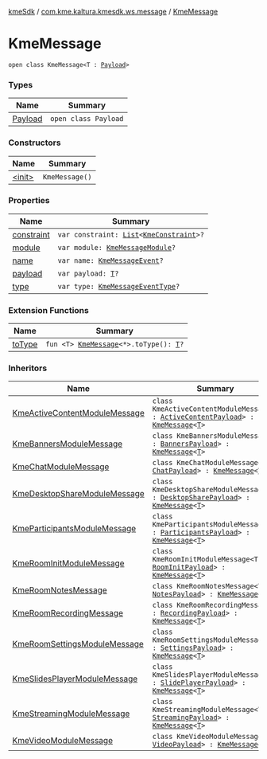 [kmeSdk](../../index.md) / [com.kme.kaltura.kmesdk.ws.message](../index.md) / [KmeMessage](./index.md)

# KmeMessage

`open class KmeMessage<T : `[`Payload`](-payload/index.md)`>`

### Types

| Name | Summary |
|---|---|
| [Payload](-payload/index.md) | `open class Payload` |

### Constructors

| Name | Summary |
|---|---|
| [&lt;init&gt;](-init-.md) | `KmeMessage()` |

### Properties

| Name | Summary |
|---|---|
| [constraint](constraint.md) | `var constraint: `[`List`](https://kotlinlang.org/api/latest/jvm/stdlib/kotlin.collections/-list/index.html)`<`[`KmeConstraint`](../../com.kme.kaltura.kmesdk.ws.message.type/-kme-constraint/index.md)`>?` |
| [module](module.md) | `var module: `[`KmeMessageModule`](../-kme-message-module/index.md)`?` |
| [name](name.md) | `var name: `[`KmeMessageEvent`](../-kme-message-event/index.md)`?` |
| [payload](payload.md) | `var payload: `[`T`](index.md#T)`?` |
| [type](type.md) | `var type: `[`KmeMessageEventType`](../-kme-message-event-type/index.md)`?` |

### Extension Functions

| Name | Summary |
|---|---|
| [toType](../../com.kme.kaltura.kmesdk/to-type.md) | `fun <T> `[`KmeMessage`](./index.md)`<*>.toType(): `[`T`](../../com.kme.kaltura.kmesdk/to-type.md#T)`?` |

### Inheritors

| Name | Summary |
|---|---|
| [KmeActiveContentModuleMessage](../../com.kme.kaltura.kmesdk.ws.message.module/-kme-active-content-module-message/index.md) | `class KmeActiveContentModuleMessage<T : `[`ActiveContentPayload`](../../com.kme.kaltura.kmesdk.ws.message.module/-kme-active-content-module-message/-active-content-payload/index.md)`> : `[`KmeMessage`](./index.md)`<`[`T`](../../com.kme.kaltura.kmesdk.ws.message.module/-kme-active-content-module-message/index.md#T)`>` |
| [KmeBannersModuleMessage](../../com.kme.kaltura.kmesdk.ws.message.module/-kme-banners-module-message/index.md) | `class KmeBannersModuleMessage<T : `[`BannersPayload`](../../com.kme.kaltura.kmesdk.ws.message.module/-kme-banners-module-message/-banners-payload/index.md)`> : `[`KmeMessage`](./index.md)`<`[`T`](../../com.kme.kaltura.kmesdk.ws.message.module/-kme-banners-module-message/index.md#T)`>` |
| [KmeChatModuleMessage](../../com.kme.kaltura.kmesdk.ws.message.module/-kme-chat-module-message/index.md) | `class KmeChatModuleMessage<T : `[`ChatPayload`](../../com.kme.kaltura.kmesdk.ws.message.module/-kme-chat-module-message/-chat-payload/index.md)`> : `[`KmeMessage`](./index.md)`<`[`T`](../../com.kme.kaltura.kmesdk.ws.message.module/-kme-chat-module-message/index.md#T)`>` |
| [KmeDesktopShareModuleMessage](../../com.kme.kaltura.kmesdk.ws.message.module/-kme-desktop-share-module-message/index.md) | `class KmeDesktopShareModuleMessage<T : `[`DesktopSharePayload`](../../com.kme.kaltura.kmesdk.ws.message.module/-kme-desktop-share-module-message/-desktop-share-payload/index.md)`> : `[`KmeMessage`](./index.md)`<`[`T`](../../com.kme.kaltura.kmesdk.ws.message.module/-kme-desktop-share-module-message/index.md#T)`>` |
| [KmeParticipantsModuleMessage](../../com.kme.kaltura.kmesdk.ws.message.module/-kme-participants-module-message/index.md) | `class KmeParticipantsModuleMessage<T : `[`ParticipantsPayload`](../../com.kme.kaltura.kmesdk.ws.message.module/-kme-participants-module-message/-participants-payload/index.md)`> : `[`KmeMessage`](./index.md)`<`[`T`](../../com.kme.kaltura.kmesdk.ws.message.module/-kme-participants-module-message/index.md#T)`>` |
| [KmeRoomInitModuleMessage](../../com.kme.kaltura.kmesdk.ws.message.module/-kme-room-init-module-message/index.md) | `class KmeRoomInitModuleMessage<T : `[`RoomInitPayload`](../../com.kme.kaltura.kmesdk.ws.message.module/-kme-room-init-module-message/-room-init-payload/index.md)`> : `[`KmeMessage`](./index.md)`<`[`T`](../../com.kme.kaltura.kmesdk.ws.message.module/-kme-room-init-module-message/index.md#T)`>` |
| [KmeRoomNotesMessage](../../com.kme.kaltura.kmesdk.ws.message.module/-kme-room-notes-message/index.md) | `class KmeRoomNotesMessage<T : `[`NotesPayload`](../../com.kme.kaltura.kmesdk.ws.message.module/-kme-room-notes-message/-notes-payload/index.md)`> : `[`KmeMessage`](./index.md)`<`[`T`](../../com.kme.kaltura.kmesdk.ws.message.module/-kme-room-notes-message/index.md#T)`>` |
| [KmeRoomRecordingMessage](../../com.kme.kaltura.kmesdk.ws.message.module/-kme-room-recording-message/index.md) | `class KmeRoomRecordingMessage<T : `[`RecordingPayload`](../../com.kme.kaltura.kmesdk.ws.message.module/-kme-room-recording-message/-recording-payload/index.md)`> : `[`KmeMessage`](./index.md)`<`[`T`](../../com.kme.kaltura.kmesdk.ws.message.module/-kme-room-recording-message/index.md#T)`>` |
| [KmeRoomSettingsModuleMessage](../../com.kme.kaltura.kmesdk.ws.message.module/-kme-room-settings-module-message/index.md) | `class KmeRoomSettingsModuleMessage<T : `[`SettingsPayload`](../../com.kme.kaltura.kmesdk.ws.message.module/-kme-room-settings-module-message/-settings-payload/index.md)`> : `[`KmeMessage`](./index.md)`<`[`T`](../../com.kme.kaltura.kmesdk.ws.message.module/-kme-room-settings-module-message/index.md#T)`>` |
| [KmeSlidesPlayerModuleMessage](../../com.kme.kaltura.kmesdk.ws.message.module/-kme-slides-player-module-message/index.md) | `class KmeSlidesPlayerModuleMessage<T : `[`SlidePlayerPayload`](../../com.kme.kaltura.kmesdk.ws.message.module/-kme-slides-player-module-message/-slide-player-payload/index.md)`> : `[`KmeMessage`](./index.md)`<`[`T`](../../com.kme.kaltura.kmesdk.ws.message.module/-kme-slides-player-module-message/index.md#T)`>` |
| [KmeStreamingModuleMessage](../../com.kme.kaltura.kmesdk.ws.message.module/-kme-streaming-module-message/index.md) | `class KmeStreamingModuleMessage<T : `[`StreamingPayload`](../../com.kme.kaltura.kmesdk.ws.message.module/-kme-streaming-module-message/-streaming-payload/index.md)`> : `[`KmeMessage`](./index.md)`<`[`T`](../../com.kme.kaltura.kmesdk.ws.message.module/-kme-streaming-module-message/index.md#T)`>` |
| [KmeVideoModuleMessage](../../com.kme.kaltura.kmesdk.ws.message.module/-kme-video-module-message/index.md) | `class KmeVideoModuleMessage<T : `[`VideoPayload`](../../com.kme.kaltura.kmesdk.ws.message.module/-kme-video-module-message/-video-payload/index.md)`> : `[`KmeMessage`](./index.md)`<`[`T`](../../com.kme.kaltura.kmesdk.ws.message.module/-kme-video-module-message/index.md#T)`>` |
